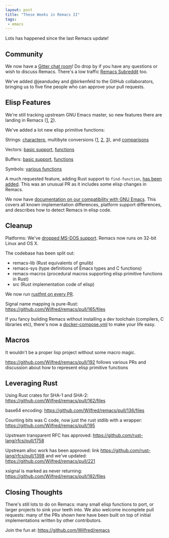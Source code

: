 ```yaml
--- 
layout: post
title: "These Weeks in Remacs II"
tags:
 - emacs
---
```


Lots has happened since the last Remacs update!

## Community

We now have
a [Gitter chat room](https://gitter.im/remacs-discuss/Lobby)! Do drop
by if you have any questions or wish to discuss Remacs. There's a
low traffic [Remacs Subreddit](https://www.reddit.com/r/remacs/) too.

We've added @jeandudey and @birkenfeld to the GitHub collaborators,
bringing us to five fine people who can approve your pull requests.

## Elisp Features

We're still tracking upstream GNU Emacs master, so new features there
are landing in Remacs
([1](https://github.com/Wilfred/remacs/pull/158),
[2](https://github.com/Wilfred/remacs/pull/227)).

We've added a lot new elisp primitive functions:

Strings: [characterp](https://github.com/Wilfred/remacs/pull/170),
multibyte conversions
([1](https://github.com/Wilfred/remacs/pull/210),
[2](https://github.com/Wilfred/remacs/pull/211),
[3](https://github.com/Wilfred/remacs/pull/218)), and [comparisons](https://github.com/Wilfred/remacs/pull/217)

Vectors:
[basic support](https://github.com/Wilfred/remacs/pull/202/commits/24248b43295f47f32fe6ba0c74cc60c9c18747f9),
[functions](https://github.com/Wilfred/remacs/pull/213/)

Buffers:
[basic support](https://github.com/Wilfred/remacs/pull/202/commits/c7f81453a47ae8ebfd9d7e45bb8909b73e87d886), [functions](https://github.com/Wilfred/remacs/pull/215)

Symbols: [various functions](https://github.com/Wilfred/remacs/pull/224)

A much requested feature, adding Rust support to `find-function`, [has
been added](https://github.com/Wilfred/remacs/pull/203). This was an
unusual PR as it includes some elisp changes in Remacs.

We now have
[documentation on our compatibility with GNU Emacs](https://github.com/Wilfred/remacs/blob/master/REMACS_COMPATIBILITY.md). This
covers all known implementation differences, platform support
differences, and describes how to detect Remacs in elisp code.

## Cleanup

Platforms: We've
[dropped MS-DOS support](https://github.com/Wilfred/remacs/pull/140). Remacs
now runs on 32-bit Linux and OS X.

The codebase has been split out:

- remacs-lib (Rust equivalents of gnulib)
- remacs-sys (type definitions of Emacs types and C functions)
- remacs-macros (procedural macros supporting elisp primitive
  functions in Rust)
- src (Rust implementation code of elisp)

We now
run [rustfmt on every PR](https://github.com/Wilfred/remacs/pull/151).

Signal name mapping is pure-Rust:
https://github.com/Wilfred/remacs/pull/165/files

If you fancy building Remacs without installing a dev toolchain
(compilers, C libraries etc), there's now
a [docker-compose.yml](https://github.com/Wilfred/remacs/pull/205) to
make your life easy.

## Macros

It wouldn't be a proper lisp project without some macro magic. 

https://github.com/Wilfred/remacs/pull/192 follows various PRs and
discussion about how to represent elisp primitive functions


## Leveraging Rust

Using Rust crates for SHA-1 and SHA-2:
https://github.com/Wilfred/remacs/pull/162/files

base64 encoding: https://github.com/Wilfred/remacs/pull/136/files

Counting bits was C code, now just the rust stdlib with a wrapper: https://github.com/Wilfred/remacs/pull/195

Upstream transparent RFC has approved:
https://github.com/rust-lang/rfcs/pull/1758

Upstream alloc work has been approved:
link
https://github.com/rust-lang/rfcs/pull/1398
and we've updated:
https://github.com/Wilfred/remacs/pull/221

xsignal is marked as never returning: https://github.com/Wilfred/remacs/pull/182/files

## Closing Thoughts

There's still lots to do on Remacs: many small elisp functions to port, or
larger projects to sink your teeth into. We also welcome incomplete
pull requests: many of the PRs shown here have been built on top of
initial implementations written by other contributors.

Join the fun at: https://github.com/Wilfred/remacs
